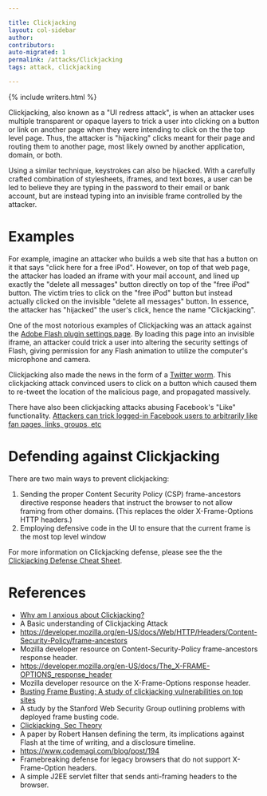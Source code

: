 ```yaml
---

title: Clickjacking
layout: col-sidebar
author:
contributors:
auto-migrated: 1
permalink: /attacks/Clickjacking
tags: attack, clickjacking

---
```


{% include writers.html %}

Clickjacking, also known as a "UI redress attack", is when an attacker
uses multiple transparent or opaque layers to trick a user into clicking
on a button or link on another page when they were intending to click on
the the top level page. Thus, the attacker is "hijacking" clicks meant
for their page and routing them to another page, most likely owned by
another application, domain, or both.

Using a similar technique, keystrokes can also be hijacked. With a
carefully crafted combination of stylesheets, iframes, and text boxes, a
user can be led to believe they are typing in the password to their
email or bank account, but are instead typing into an invisible frame
controlled by the attacker.

# Examples

For example, imagine an attacker who builds a web site that has a button
on it that says "click here for a free iPod". However, on top of that
web page, the attacker has loaded an iframe with your mail account, and
lined up exactly the "delete all messages" button directly on top of the
"free iPod" button. The victim tries to click on the "free iPod" button
but instead actually clicked on the invisible "delete all messages"
button. In essence, the attacker has "hijacked" the user's click, hence
the name "Clickjacking".

One of the most notorious examples of Clickjacking was an attack against
the [Adobe Flash plugin settings
page](http://www.macromedia.com/support/documentation/en/flashplayer/help/settings_manager06.html).
By loading this page into an invisible iframe, an attacker could trick a
user into altering the security settings of Flash, giving permission for
any Flash animation to utilize the computer's microphone and camera.

Clickjacking also made the news in the form of a [Twitter
worm](http://shiflett.org/blog/2009/feb/twitter-dont-click-exploit).
This clickjacking attack convinced users to click on a button which
caused them to re-tweet the location of the malicious page, and
propagated massively.

There have also been clickjacking attacks abusing Facebook's "Like"
functionality. [Attackers can trick logged-in Facebook users to
arbitrarily like fan pages, links, groups,
etc](http://threatpost.com/en_us/blogs/facebook-jacking-scams-expand-060310)

# Defending against Clickjacking

There are two main ways to prevent clickjacking:

1.  Sending the proper Content Security Policy (CSP) frame-ancestors directive response headers that instruct the browser to not allow framing from other domains. (This replaces the older X-Frame-Options HTTP headers.)
2.  Employing defensive code in the UI to ensure that the current frame is the most top level window

For more information on Clickjacking defense, please see the the [Clickjacking Defense Cheat Sheet](https://cheatsheetseries.owasp.org/cheatsheets/Clickjacking_Defense_Cheat_Sheet.html).

# References
- [Why am I anxious about Clickjacking?](https://www.linkedin.com/pulse/20141202104842-120953718-why-am-i-anxious-about-clickjacking)
- A Basic understanding of Clickjacking Attack
- <https://developer.mozilla.org/en-US/docs/Web/HTTP/Headers/Content-Security-Policy/frame-ancestors>
- Mozilla developer resource on Content-Security-Policy frame-ancestors response header.
- <https://developer.mozilla.org/en-US/docs/The_X-FRAME-OPTIONS_response_header>
- Mozilla developer resource on the X-Frame-Options response header.
- [Busting Frame Busting: A study of clickjacking vulnerabilities on top sites](http://w2spconf.com/2010/papers/p27.pdf)
- A study by the Stanford Web Security Group outlining problems with deployed frame busting code.
- [Clickjacking, Sec Theory](http://www.sectheory.com/clickjacking.htm)
- A paper by Robert Hansen defining the term, its implications against Flash at the time of writing, and a disclosure timeline.
- <https://www.codemagi.com/blog/post/194>
- Framebreaking defense for legacy browsers that do not support X-Frame-Option headers.
- A simple J2EE servlet filter that sends anti-framing headers to the browser.
